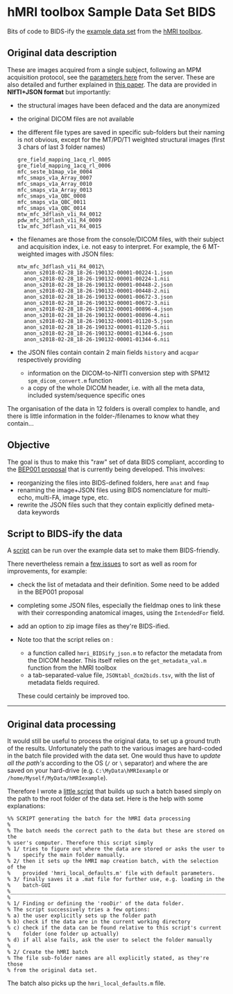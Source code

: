 # hMRI toolbox Sample Data Set BIDS
Bits of code to BIDS-ify the [example data set](https://owncloud.gwdg.de/index.php/s/iv2TOQwGy4FGDDZ) from the [hMRI toolbox](https://hmri-group.github.io/hMRI-toolbox/).

## Original data description

These are images acquired from a single subject, following an MPM acquisition protocol, see the [parameters here](https://owncloud.gwdg.de/index.php/s/iv2TOQwGy4FGDDZ/download?path=%2F&files=hmri_sample_dataset_protocol_800um_64ch.pdf) from the server. These are also detailed and further explained in [this paper](https://doi.org/10.1016/j.dib.2019.104132). The data are provided in **NIfTI+JSON format** but importantly:

- the structural images have been defaced and the data are anonymized

- the original DICOM files are not available

- the different file types are saved in specific sub-folders but their naming is not obvious, except for the MT/PD/T1 weighted structural images (first 3 chars of last 3 folder names)

  ```
  gre_field_mapping_1acq_rl_0005
  gre_field_mapping_1acq_rl_0006
  mfc_seste_b1map_v1e_0004      
  mfc_smaps_v1a_Array_0007      
  mfc_smaps_v1a_Array_0010      
  mfc_smaps_v1a_Array_0013      
  mfc_smaps_v1a_QBC_0008        
  mfc_smaps_v1a_QBC_0011        
  mfc_smaps_v1a_QBC_0014        
  mtw_mfc_3dflash_v1i_R4_0012   
  pdw_mfc_3dflash_v1i_R4_0009               
  t1w_mfc_3dflash_v1i_R4_0015   
  ```

- the filenames are those from the console/DICOM files, with their subject and acquisition index, i.e. not easy to interpret. For example, the 6 MT-weighted images with JSON files:

  ```
  mtw_mfc_3dflash_v1i_R4_0012\
  	anon_s2018-02-28_18-26-190132-00001-00224-1.json
  	anon_s2018-02-28_18-26-190132-00001-00224-1.nii 
  	anon_s2018-02-28_18-26-190132-00001-00448-2.json
  	anon_s2018-02-28_18-26-190132-00001-00448-2.nii 
  	anon_s2018-02-28_18-26-190132-00001-00672-3.json
  	anon_s2018-02-28_18-26-190132-00001-00672-3.nii 
  	anon_s2018-02-28_18-26-190132-00001-00896-4.json
  	anon_s2018-02-28_18-26-190132-00001-00896-4.nii 
  	anon_s2018-02-28_18-26-190132-00001-01120-5.json
  	anon_s2018-02-28_18-26-190132-00001-01120-5.nii 
  	anon_s2018-02-28_18-26-190132-00001-01344-6.json
  	anon_s2018-02-28_18-26-190132-00001-01344-6.nii 
  ```
  
- the JSON files contain contain 2 main fields `history` and `acqpar` respectively providing 

  - information on the DICOM-to-NIfTI conversion step with SPM12 `spm_dicom_convert.m` function
  - a copy of the whole DICOM header, i.e. with all the meta data, included system/sequence specific ones

The organisation of the data in 12 folders is overall complex to handle, and there is little information in the folder-/filenames to know what they contain...



## Objective

The goal is thus to make this "raw" set of data BIDS compliant, according to the [BEP001 proposal](https://github.com/bids-standard/bep001) that is currently being developed.  This involves:

- reorganizing the files into BIDS-defined folders, here `anat` and `fmap`
- renaming the image+JSON files using BIDS nomenclature for multi-echo, multi-FA, image type, etc.
- rewrite the JSON files such that they contain explicitly defined meta-data keywords



## Script to BIDS-ify the data

A [script](https://github.com/CyclotronResearchCentre/hMRItbx_SampleDS_BIDS/blob/master/script_BIDS_MPM_exampleDataset.m) can be run over the example data set to make them BIDS-friendly.

There nevertheless remain a [few issues](https://github.com/CyclotronResearchCentre/hMRItbx_SampleDS_BIDS/issues) to sort as well as room for improvements, for example:

- check the list of metadata and their definition. Some need to be added in the BEP001 proposal

- completing some JSON files, especially the fieldmap ones to link these with their corresponding anatomical images, using the `IntendedFor` field.

- add an option to zip image files as they're BIDS-ified. 

- Note too that the script relies on :
  - a function called `hmri_BIDSify_json.m` to refactor the metadata from  the DICOM header. This itself relies on the `get_metadata_val.m` function from the hMRI toolbox
  - a tab-separated-value file, `JSONtabl_dcm2bids.tsv`, with the list of metadata fields required.

  These could certainly be improved too.



---

## Original  data processing

It would still be useful to process the original data, to set up a ground truth of the results. Unfortunately the path to the various images are hard-coded in the batch file provided with the data set. One would thus have to *update all the path's* according to the OS (`/` or `\` separator) and where the are saved on your hard-drive (e.g. `C:\MyData\hMRIexample` or `/home/Myself/MyData/hMRIexample`).

Therefore I wrote a [little script](https://github.com/CyclotronResearchCentre/hMRItbx_SampleDS_BIDS/blob/master/script_create_batch_original_data.m) that builds up such a batch based simply on the path to the root folder of the data set. Here is the help with some explanations:

```
%% SCRIPT generating the batch for the hMRI data processing
%
% The batch needs the correct path to the data but these are stored on the
% user's computer. Therefore this script simply
% 1/ tries to figure out where the data are stored or asks the user to 
%    specify the main folder manually.
% 2/ then it sets up the hMRI map creation batch, with the selection of the
%    provided 'hmri_local_defaults.m' file with default parameters.
% 3/ finally saves it a .mat file for further use, e.g. loading in the
%    batch-GUI
%__________________________________________________________________________
%
% 1/ Finding or defining the 'rooDir' of the data folder.
% The script successively tries a few options:
% a) the user explicitly sets up the folder path
% b) check if the data are in the current working directory
% c) check if the data can be found relative to this script's current
%    folder (one folder up actually)
% d) if all alse fails, ask the user to select the folder manually
%
% 2/ Create the hMRI batch
% The file sub-folder names are all explicitly stated, as they're those
% from the original data set.
```

The batch also picks up the `hmri_local_defaults.m` file.